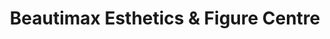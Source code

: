 ---
title: "Beautimax Esthetics & Figure Centre"
url: /richmond/beautimax-esthetics-and-figure-centre/
shop: beauty
---